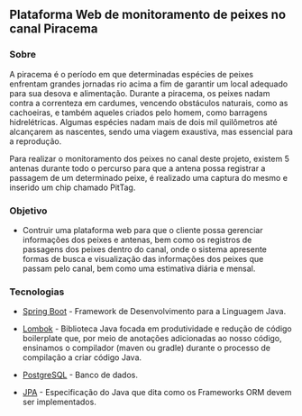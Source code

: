 ## Plataforma Web de monitoramento de peixes no canal Piracema

### Sobre
A piracema é o período em que determinadas espécies de peixes enfrentam grandes jornadas rio acima a fim de garantir um local adequado para sua desova e alimentação. Durante a piracema, os peixes nadam contra a correnteza em cardumes, vencendo obstáculos naturais, como as cachoeiras, e também aqueles criados pelo homem, como barragens hidrelétricas. Algumas espécies nadam mais de dois mil quilômetros até alcançarem as nascentes, sendo uma viagem exaustiva, mas essencial para a reprodução.

Para realizar o monitoramento dos peixes no canal deste projeto, existem 5 antenas durante todo o percurso para que a antena possa registrar a passagem de um determinado peixe, é realizado uma captura do mesmo e inserido um chip chamado PitTag.

### Objetivo

- Contruir uma plataforma web para que o cliente possa gerenciar informações dos peixes e antenas, bem como os registros de passagens dos peixes dentro do canal, onde o sistema apresente formas de busca e visualização das informações dos peixes que passam pelo canal, bem como uma estimativa diária e mensal.


### Tecnologias

- [Spring Boot](https://spring.io/projects/spring-boot) - Framework de Desenvolvimento para a Linguagem Java.

- [Lombok](https://projectlombok.org/) - Biblioteca Java focada em produtividade e redução de código boilerplate que, por meio de anotações adicionadas ao nosso código, ensinamos o compilador (maven ou gradle) durante o processo de compilação a criar código Java.

- [PostgreSQL](https://www.postgresql.org/download/) - Banco de dados.

- [JPA](https://hibernate.org/orm/) - Especificação do Java que dita como os Frameworks ORM devem ser implementados.
